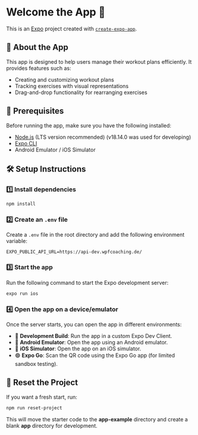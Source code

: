 # Welcome the App 👋

This is an [Expo](https://expo.dev) project created with [`create-expo-app`](https://www.npmjs.com/package/create-expo-app).

## 🚀 About the App

This app is designed to help users manage their workout plans efficiently. It provides features such as:
- Creating and customizing workout plans
- Tracking exercises with visual representations
- Drag-and-drop functionality for rearranging exercises

## 📌 Prerequisites

Before running the app, make sure you have the following installed:
- [Node.js](https://nodejs.org/) (LTS version recommended) (v18.14.0 was used for developing)
- [Expo CLI](https://docs.expo.dev/get-started/installation/)
- Android Emulator / iOS Simulator

## 🛠️ Setup Instructions

### 1️⃣ Install dependencies

```bash
npm install
```

### 2️⃣ Create an `.env` file

Create a `.env` file in the root directory and add the following environment variable:

```env
EXPO_PUBLIC_API_URL=https://api-dev.wpfcoaching.de/
```

### 3️⃣ Start the app

Run the following command to start the Expo development server:

```bash
expo run ios
```

### 4️⃣ Open the app on a device/emulator

Once the server starts, you can open the app in different environments:

- 📱 **Development Build**: Run the app in a custom Expo Dev Client.
- 🤖 **Android Emulator**: Open the app using an Android emulator.
- 🍏 **iOS Simulator**: Open the app on an iOS simulator.
- 🟢 **Expo Go**: Scan the QR code using the Expo Go app (for limited sandbox testing).

## 🔄 Reset the Project

If you want a fresh start, run:

```bash
npm run reset-project
```

This will move the starter code to the **app-example** directory and create a blank **app** directory for development.


